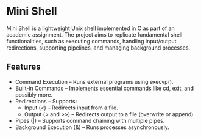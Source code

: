 # Mini Shell
Mini Shell is a lightweight Unix shell implemented in C as part of an academic assignment. The project aims to replicate fundamental shell functionalities, such as executing commands, handling input/output redirections, supporting pipelines, and managing background processes.

## Features
- Command Execution – Runs external programs using execvp().
- Built-in Commands – Implements essential commands like cd, exit, and possibly more.
- Redirections – Supports:
  - Input (<) – Redirects input from a file.
  - Output (> and >>) – Redirects output to a file (overwrite or append).
- Pipes (|) – Supports command chaining with multiple pipes.
- Background Execution (&) – Runs processes asynchronously.
